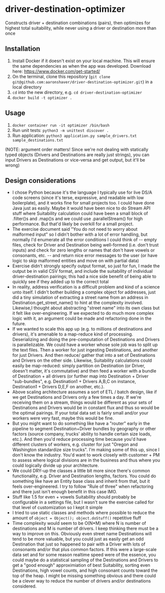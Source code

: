 # driver-destination-optimizer

Constructs driver + destination combinations (pairs), then optimizes for highest
total suitability, while never using a driver or destination more than once

## Installation

1. Install Docker if it doesn't exist on your local machine. This will ensure the same dependencies
as when the app was developed. Download here: https://www.docker.com/get-started/
1. On the terminal, clone this repository (`git clone git@github.com:aaronshaver/driver-destination-optimizer.git`) in a local directory
1. `cd` into the new directory, e.g. `cd driver-destination-optimizer`
1. `docker build -t optimizer .`

## Usage

1. `docker container run -it optimizer /bin/bash`
1. Run unit tests: `python3 -m unittest discover .`
1. Run application: `python3 application.py sample_drivers.txt sample_destinations.txt`

(NOTE: argument order matters! Since we're not dealing with statically typed objects
(Drivers and Destinations are really just strings), you can input Drivers as
Destinations or vice-versa and get output, but it'll be wrong)

## Design considerations

* I chose Python because it's the language I typically use for live DS/A code
screens (since it's terse, expressive, and readable with low boilerplate), and
it works fine for small projects too. I could have done Java just as easily.
Maybe it would have been nice to do Stream API stuff where Suitability
calculation could have been a small block of .filter()s and .map()s and we could
use .parallelStream() for high performance. But that'd likely be overkill for a
small project.
* The exercise document said "You do not need to worry about malformed input" so I
didn't bother with a lot of error handling, but normally I'd enumerate all the
error conditions I could think of -- empty files, check for Driver and
Destination being well-formed (i.e. don't trust inputs) and check for zero
lengths or names that don't have vowels or consonants, etc. -- and return nice
error messages to the user (or have logic to skip malformed entities and move
on with partial data)
* Exercise didn't strongly specify output format, so just for fun, I made the
output be in valid CSV format, and include the suitability of individual
driver-destination pairings; this had a nice side benefit of being able to
quickly see if they added up to the correct total
* In reality, address verification is a difficult problem and kind of a science
unto itself. I didn't bother building a complex object for addresses, just did a
tiny simulation of extracting a street name from an address in
Destination.get_street_name() to hint at the complexity involved. Likewise,I
thought about abstracting "street name" into its own class but it felt like
over-engineering. If we expected to do much more complex logic with it, an
argument could be made and refactoring done in the future.
* If we wanted to scale this app up (e.g. to millions of destinations and
drivers), it's amenable to a map-reduce kind of processing. Deserializing and
doing the pre-computation of Destinations and Drivers is parallelizable. We
could have a worker whose sole job was to split up the text files. Then a worker
for just ingesting Destinations, and another for just Drivers. And then reduce/
gather that into a set of Destinations and Drivers on the other side. Likewise,
Suitability calculations could easily be map-reduced: simply partition on
Destination (or Driver, doesn't matter, it's commutative) and then feed a worker
with a bundle of Destination + all drivers (or further map into Destination +
Driver "sub-bundles", e.g. Destination1 + Drivers A,B,C on instance,
Destination1 + Drivers D,E,F on another, etc.).
* Above scaling architecture assumes a sort of ETL / batch design, like if we
get Destinations and Drivers only a few times a day. If we're receiving them on
a stream, things would be different as your sets of Destinations and Drivers
would be in constant flux and thus so would be the optimal pairings. If your
total data set is fairly small and/or your workers were very fast, maybe this
would be fine.
* But you might want to do something like have a "router" early in
the pipeline to segment Destination+Driver bundles by geography or other factors
(source company, trucks' ability to handle certain size loads, etc.). And then
you'd reduce processing time because you'd have different clusters of workers,
e.g. cluster for just "Oregon and Washington standardize size trucks". I'm
making some of this up, since I don't know the industry. You'd want to work
closely with customer + PM to assess where logical divisions are in the business
and thus where you could logically divide up your architecture.
* We could DRY-up the classes a little bit more since there's common
functionality, e.g. Driver and Destination lengths, factors. You could do
something like have an Entity base class and inherit from that, but it feels
over-engineered. I try to follow "Rule of three" when refactoring and there just
isn't enough benefit in this case IMO.
* Stuff like 1.5 for even + vowels Suitability should probably be configurable
in a settings file, but I wasn't sure the exercise called for that level of
customization so I kept it simple
* I tried to use static classes and methods where possible to reduce the amount
of `object = Object(); object.doStuff()` repetitive fluff
* Time complexity would seem to be O(N*M) where N is number of destinations and
M is number of drivers. I keep thinking there must be a way to improve on this.
Obviously even street name Destinations will tend to be more valuable, but you
could just as easily get an odd Destination that just so happened to pair with
a Driver with lots of consonants and/or that plus common factors. If this were
a large-scale data set and for some reason realtime speed were of the essence,
you could maybe do a statistical sampling of the Destinations and Drivers to
get a "good enough" approximiation of best Suitability, sorting even
Destinations, high vowel counts, and high consonant counts toward the top of the
heap. I might be missing something obvious and there could be a clever way to
reduce the number of drivers and/or destinations considered.